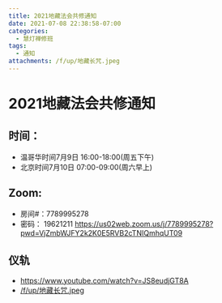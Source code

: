 ```yaml
---
title: 2021地藏法会共修通知
date: 2021-07-08 22:38:58-07:00
categories:
  - 慧灯禅修班
tags:
  - 通知
attachments: /f/up/地藏长咒.jpeg
---
```

# 2021地藏法会共修通知

## 时间：

- 温哥华时间7月9日 16:00-18:00(周五下午)
- 北京时间7月10日 07:00-09:00(周六早上)

## Zoom: 

- 房间#：7789995278 
- 密码： 19621211
 <https://us02web.zoom.us/j/7789995278?pwd=VjZmbWJFY2k2K0E5RVB2cTNIQmhqUT09>

## 仪轨

- <https://www.youtube.com/watch?v=JS8eudjGT8A>
- [/f/up/地藏长咒.jpeg](/f/up/地藏长咒.jpeg)